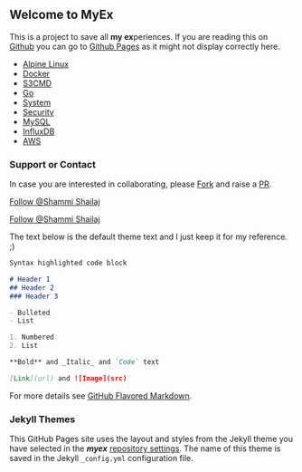 ## Welcome to MyEx

This is a project to save all **my ex**periences. If you are reading this on [Github](https://github.com/shammishailaj/myex) you can go to [Github Pages](https://shammishailaj.github.io/myex) as it might not display correctly here.

- [Alpine Linux](alpine-linux/)
- [Docker](docker/)
- [S3CMD](s3cmd/)
- [Go](go/)
- [System](system/)
- [Security](security/)
- [MySQL](mysql/)
- [InfluxDB](influxdb/)
- [AWS](aws/)

<!-- Place this tag in your head or just before your close body tag. -->
<script async defer src="https://buttons.github.io/buttons.js"></script>

### Support or Contact

In case you are interested in collaborating, please <!-- Place this tag where you want the button to render. -->
<a class="github-button" href="https://github.com/shammishailaj/myex/fork" data-icon="octicon-repo-forked" data-show-count="true" aria-label="Fork shammishailaj/myex on GitHub">Fork</a> and raise a [PR](https://github.com/shammishailaj/myex/compare).

<a href="https://twitter.com/shammishailaj?ref_src=twsrc%5Etfw" class="twitter-follow-button" data-show-count="false">Follow @Shammi Shailaj</a><script async src="https://platform.twitter.com/widgets.js" charset="utf-8"></script>

<!-- Place this tag where you want the button to render. -->
<a class="github-button" href="https://github.com/shammishailaj" data-show-count="true" aria-label="Follow @shammishailaj on GitHub">Follow @Shammi Shailaj</a>


The text below is the default theme text and I just keep it for my reference. ;)

```markdown
Syntax highlighted code block

# Header 1
## Header 2
### Header 3

- Bulleted
- List

1. Numbered
2. List

**Bold** and _Italic_ and `Code` text

[Link](url) and ![Image](src)
```

For more details see [GitHub Flavored Markdown](https://guides.github.com/features/mastering-markdown/).

### Jekyll Themes

This GitHub Pages site uses the layout and styles from the Jekyll theme you have selected in the _**myex**_ [repository settings](https://github.com/shammishailaj/myex/settings). The name of this theme is saved in the Jekyll `_config.yml` configuration file.
